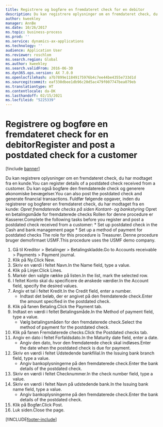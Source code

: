 ```yaml
---
title: Registrere og bogføre en fremdateret check for en debitor
description: Du kan registrere oplysninger om en fremdateret check, du har modtaget fra en kunde.
author: kweekley
manager: AnnBe
ms.date: 10/26/2017
ms.topic: business-process
ms.prod: ''
ms.service: dynamics-ax-applications
ms.technology: ''
audience: Application User
ms.reviewer: roschlom
ms.search.region: Global
ms.author: kweekley
ms.search.validFrom: 2016-06-30
ms.dyn365.ops.version: AX 7.0.0
ms.openlocfilehash: a7b7899e11849175976b4c7ee44be4355e733d1d
ms.sourcegitcommit: eaf330dbee1db96c20d5ac479f007747bea079eb
ms.translationtype: HT
ms.contentlocale: da-DK
ms.lasthandoff: 02/15/2021
ms.locfileid: "5225339"
---
```

# <a name="register-and-post-a-postdated-check-for-a-customer"></a><span data-ttu-id="192fb-103">Registrere og bogføre en fremdateret check for en debitor</span><span class="sxs-lookup"><span data-stu-id="192fb-103">Register and post a postdated check for a customer</span></span>

[!include [banner](../../includes/banner.md)]

<span data-ttu-id="192fb-104">Du kan registrere oplysninger om en fremdateret check, du har modtaget fra en kunde.</span><span class="sxs-lookup"><span data-stu-id="192fb-104">You can register details of a postdated check received from a customer.</span></span> <span data-ttu-id="192fb-105">Du kan også bogføre den fremdaterede check og generere økonomiske bevægelser.</span><span class="sxs-lookup"><span data-stu-id="192fb-105">You can also post the postdated check and generate financial transactions.</span></span>   <span data-ttu-id="192fb-106">Fuldfør følgende opgaver, inden du registrerer og bogfører en fremdateret check, du har modtaget fra en kunde: *Opret fremdaterede checks på siden Kontant- og bankstyring* Opret en betalingsmåde for fremdaterede checks Rollen for denne procedure er Kasserer.</span><span class="sxs-lookup"><span data-stu-id="192fb-106">Complete the following tasks before you register and post a postdated check received from a customer:   \* Set up postdated check in the Cash and bank management page \* Set up a method of payment for postdated checks   The role for this procedure is Treasurer.</span></span> <span data-ttu-id="192fb-107">Denne procedure bruger demofirmaet USMF.</span><span class="sxs-lookup"><span data-stu-id="192fb-107">This procedure uses the USMF demo company.</span></span>

1. <span data-ttu-id="192fb-108">Gå til Kreditor > Betalinger > Betalingskladde.</span><span class="sxs-lookup"><span data-stu-id="192fb-108">Go to Accounts receivable > Payments > Payment journal.</span></span>
2. <span data-ttu-id="192fb-109">Klik på Ny.</span><span class="sxs-lookup"><span data-stu-id="192fb-109">Click New.</span></span>
3. <span data-ttu-id="192fb-110">Skriv en værdi i feltet Navn.</span><span class="sxs-lookup"><span data-stu-id="192fb-110">In the Name field, type a value.</span></span>
4. <span data-ttu-id="192fb-111">Klik på Linjer.</span><span class="sxs-lookup"><span data-stu-id="192fb-111">Click Lines.</span></span>
5. <span data-ttu-id="192fb-112">Markér den valgte række på listen.</span><span class="sxs-lookup"><span data-stu-id="192fb-112">In the list, mark the selected row.</span></span>
6. <span data-ttu-id="192fb-113">I feltet Konto skal du specificere de ønskede værdier.</span><span class="sxs-lookup"><span data-stu-id="192fb-113">In the Account field, specify the desired values.</span></span>
7. <span data-ttu-id="192fb-114">Angiv et tal i feltet Kredit.</span><span class="sxs-lookup"><span data-stu-id="192fb-114">In the Credit field, enter a number.</span></span>
    * <span data-ttu-id="192fb-115">Indtast det beløb, der er angivet på den fremdaterede check.</span><span class="sxs-lookup"><span data-stu-id="192fb-115">Enter the amount specified in the postdated check.</span></span>  
8. <span data-ttu-id="192fb-116">Klik på fanen Betaling.</span><span class="sxs-lookup"><span data-stu-id="192fb-116">Click the Payment tab.</span></span>
9. <span data-ttu-id="192fb-117">Indtast en værdi i feltet Betalingsmåde.</span><span class="sxs-lookup"><span data-stu-id="192fb-117">In the Method of payment field, type a value.</span></span>
    * <span data-ttu-id="192fb-118">Vælg betalingsmåden for den fremdaterede check.</span><span class="sxs-lookup"><span data-stu-id="192fb-118">Select the method of payment for the postdated check.</span></span>  
10. <span data-ttu-id="192fb-119">Klik på fanen Fremdaterede checks.</span><span class="sxs-lookup"><span data-stu-id="192fb-119">Click the Postdated checks tab.</span></span>
11. <span data-ttu-id="192fb-120">Angiv en dato i feltet Forfaldsdato.</span><span class="sxs-lookup"><span data-stu-id="192fb-120">In the Maturity date field, enter a date.</span></span>
    * <span data-ttu-id="192fb-121">Angiv den dato, hvor den fremdaterede check skal indløses.</span><span class="sxs-lookup"><span data-stu-id="192fb-121">Enter the date when the postdated check is due for payment.</span></span>  
12. <span data-ttu-id="192fb-122">Skriv en værdi i feltet Udstedende bankfilial.</span><span class="sxs-lookup"><span data-stu-id="192fb-122">In the Issuing bank branch field, type a value.</span></span>
    * <span data-ttu-id="192fb-123">Angiv bankoplysningerne på den fremdaterede check.</span><span class="sxs-lookup"><span data-stu-id="192fb-123">Enter the bank details of the postdated check.</span></span>  
13. <span data-ttu-id="192fb-124">Skriv en værdi i feltet Checknummer.</span><span class="sxs-lookup"><span data-stu-id="192fb-124">In the check number field, type a value.</span></span>
14. <span data-ttu-id="192fb-125">Skriv en værdi i feltet Navn på udstedende bank.</span><span class="sxs-lookup"><span data-stu-id="192fb-125">In the Issuing bank name field, type a value.</span></span>
    * <span data-ttu-id="192fb-126">Angiv bankoplysningerne på den fremdaterede check.</span><span class="sxs-lookup"><span data-stu-id="192fb-126">Enter the bank details of the postdated check.</span></span>  
15. <span data-ttu-id="192fb-127">Klik på Bogfør.</span><span class="sxs-lookup"><span data-stu-id="192fb-127">Click Post.</span></span>
16. <span data-ttu-id="192fb-128">Luk siden.</span><span class="sxs-lookup"><span data-stu-id="192fb-128">Close the page.</span></span>



[!INCLUDE[footer-include](../../../includes/footer-banner.md)]